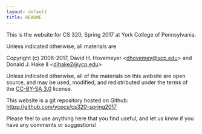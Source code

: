 ```yaml
---
layout: default
title: README
---
```


This is the website for CS 320, Spring 2017 at York College of Pennsylvania.

Unless indicated otherwise, all materials are

Copyright (c) 2006-2017, David H. Hovemeyer &lt;<dhovemey@ycp.edu>&gt; and Donald J. Hake II &lt;<djhake2@ycp.edu>&gt;

Unless indicated otherwise, all of the materials on this website are open source, and may be used, modified, and redistributed under the terms of the <a href="http://creativecommons.org/licenses/by-sa/3.0/us/">CC-BY-SA 3.0</a> license.

This website is a git repository hosted on Github: <https://github.com/ycpcs/cs320-spring2017>

Please feel to use anything here that you find useful, and let us know if you have any comments or suggestions!

